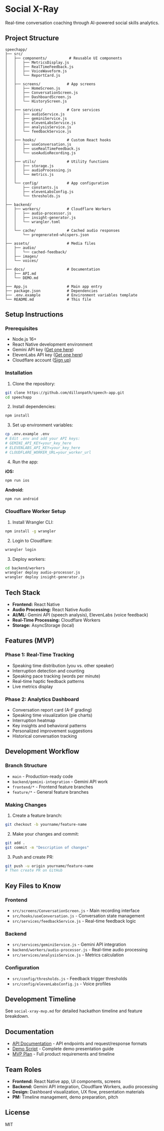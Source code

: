 # Social X-Ray

Real-time conversation coaching through AI-powered social skills analytics.

## Project Structure

```
speechapp/
├── src/
│   ├── components/          # Reusable UI components
│   │   ├── MetricsDisplay.js
│   │   ├── RealTimeFeedback.js
│   │   ├── VoiceWaveform.js
│   │   └── ReportCard.js
│   │
│   ├── screens/            # App screens
│   │   ├── HomeScreen.js
│   │   ├── ConversationScreen.js
│   │   ├── DashboardScreen.js
│   │   └── HistoryScreen.js
│   │
│   ├── services/           # Core services
│   │   ├── audioService.js
│   │   ├── geminiService.js
│   │   ├── elevenLabsService.js
│   │   ├── analysisService.js
│   │   └── feedbackService.js
│   │
│   ├── hooks/              # Custom React hooks
│   │   ├── useConversation.js
│   │   ├── useRealTimeFeedback.js
│   │   └── useAudioRecording.js
│   │
│   ├── utils/              # Utility functions
│   │   ├── storage.js
│   │   ├── audioProcessing.js
│   │   └── metrics.js
│   │
│   └── config/             # App configuration
│       ├── constants.js
│       ├── elevenLabsConfig.js
│       └── thresholds.js
│
├── backend/
│   ├── workers/            # Cloudflare Workers
│   │   ├── audio-processor.js
│   │   ├── insight-generator.js
│   │   └── wrangler.toml
│   │
│   └── cache/              # Cached audio responses
│       └── pregenerated-whispers.json
│
├── assets/                 # Media files
│   ├── audio/
│   │   └── cached-feedback/
│   ├── images/
│   └── voices/
│
├── docs/                   # Documentation
│   ├── API.md
│   └── DEMO.md
│
├── App.js                  # Main app entry
├── package.json            # Dependencies
├── .env.example            # Environment variables template
└── README.md               # This file
```

## Setup Instructions

### Prerequisites
- Node.js 16+
- React Native development environment
- Gemini API key ([Get one here](https://ai.google.dev/))
- ElevenLabs API key ([Get one here](https://elevenlabs.io/))
- Cloudflare account ([Sign up](https://dash.cloudflare.com/sign-up))

### Installation

1. Clone the repository:
```bash
git clone https://github.com/dillonpath/speech-app.git
cd speechapp
```

2. Install dependencies:
```bash
npm install
```

3. Set up environment variables:
```bash
cp .env.example .env
# Edit .env and add your API keys:
# GEMINI_API_KEY=your_key_here
# ELEVENLABS_API_KEY=your_key_here
# CLOUDFLARE_WORKER_URL=your_worker_url
```

4. Run the app:

**iOS:**
```bash
npm run ios
```

**Android:**
```bash
npm run android
```

### Cloudflare Worker Setup

1. Install Wrangler CLI:
```bash
npm install -g wrangler
```

2. Login to Cloudflare:
```bash
wrangler login
```

3. Deploy workers:
```bash
cd backend/workers
wrangler deploy audio-processor.js
wrangler deploy insight-generator.js
```

## Tech Stack

- **Frontend:** React Native
- **Audio Processing:** React Native Audio
- **AI/ML:** Gemini API (speech analysis), ElevenLabs (voice feedback)
- **Real-Time Processing:** Cloudflare Workers
- **Storage:** AsyncStorage (local)

## Features (MVP)

### Phase 1: Real-Time Tracking
- Speaking time distribution (you vs. other speaker)
- Interruption detection and counting
- Speaking pace tracking (words per minute)
- Real-time haptic feedback patterns
- Live metrics display

### Phase 2: Analytics Dashboard
- Conversation report card (A-F grading)
- Speaking time visualization (pie charts)
- Interruption heatmap
- Key insights and behavioral patterns
- Personalized improvement suggestions
- Historical conversation tracking

## Development Workflow

### Branch Structure
- `main` - Production-ready code
- `backend/gemini-integration` - Gemini API work
- `frontend/*` - Frontend feature branches
- `feature/*` - General feature branches

### Making Changes
1. Create a feature branch:
```bash
git checkout -b yourname/feature-name
```

2. Make your changes and commit:
```bash
git add .
git commit -m "Description of changes"
```

3. Push and create PR:
```bash
git push -u origin yourname/feature-name
# Then create PR on GitHub
```

## Key Files to Know

### Frontend
- `src/screens/ConversationScreen.js` - Main recording interface
- `src/hooks/useConversation.js` - Conversation state management
- `src/services/feedbackService.js` - Real-time feedback logic

### Backend
- `src/services/geminiService.js` - Gemini API integration
- `backend/workers/audio-processor.js` - Real-time audio processing
- `src/services/analysisService.js` - Metrics calculation

### Configuration
- `src/config/thresholds.js` - Feedback trigger thresholds
- `src/config/elevenLabsConfig.js` - Voice profiles

## Development Timeline

See `social-xray-mvp.md` for detailed hackathon timeline and feature breakdown.

## Documentation

- [API Documentation](docs/API.md) - API endpoints and request/response formats
- [Demo Script](docs/DEMO.md) - Complete demo presentation guide
- [MVP Plan](social-xray-mvp.md) - Full product requirements and timeline

## Team Roles

- **Frontend:** React Native app, UI components, screens
- **Backend:** Gemini API integration, Cloudflare Workers, audio processing
- **Design:** Dashboard visualization, UX flow, presentation materials
- **PM:** Timeline management, demo preparation, pitch

## License

MIT
